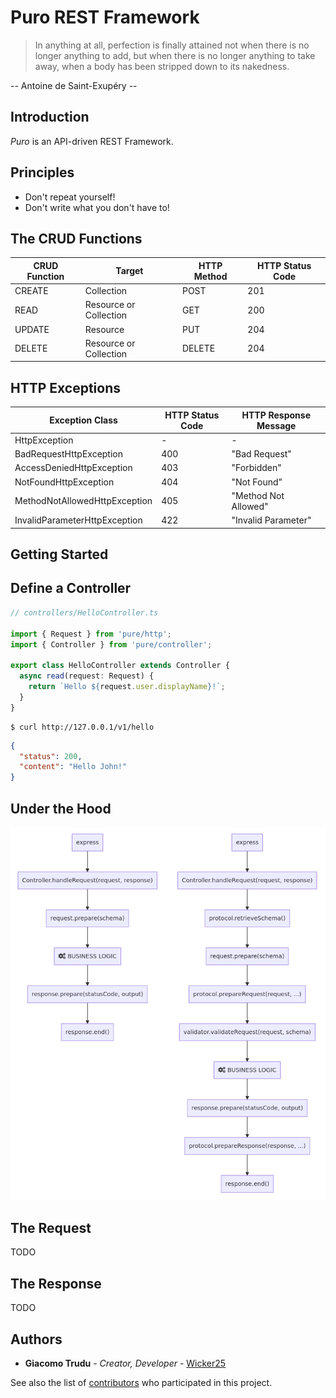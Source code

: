 # Puro REST Framework

> In anything at all, perfection is finally attained not when there is
no longer anything to add, but when there is no longer anything to take
away, when a body has been stripped down to its nakedness.

-- Antoine de Saint-Exupéry --

## Introduction

*Puro* is an API-driven REST Framework.

## Principles

- Don't repeat yourself!
- Don't write what you don't have to!

## The CRUD Functions

| CRUD Function | Target                 | HTTP Method | HTTP Status Code |
|---------------|------------------------|-------------|------------------|
| CREATE        | Collection             | POST        |              201 |
| READ          | Resource or Collection | GET         |              200 |
| UPDATE        | Resource               | PUT         |              204 |
| DELETE        | Resource or Collection | DELETE      |              204 |

## HTTP Exceptions

| Exception Class               | HTTP Status Code | HTTP Response Message |
|-------------------------------|------------------|-----------------------|
| HttpException                 |                - | -                     |
| BadRequestHttpException       |              400 | "Bad Request"         |
| AccessDeniedHttpException     |              403 | "Forbidden"           |
| NotFoundHttpException         |              404 | "Not Found"           |
| MethodNotAllowedHttpException |              405 | "Method Not Allowed"  |
| InvalidParameterHttpException |              422 | "Invalid Parameter"   |

## Getting Started

## Define a Controller

```ts
// controllers/HelloController.ts

import { Request } from 'pure/http';
import { Controller } from 'pure/controller';

export class HelloController extends Controller {
  async read(request: Request) {
    return `Hello ${request.user.displayName}!`;
  }
}
```

```
$ curl http://127.0.0.1/v1/hello
```

```json
{
  "status": 200,
  "content": "Hello John!"
}
```

## Under the Hood

![Request - Life Cycle](https://github.com/Wicker25/puro/blob/master/doc/life-cycle.png)

## The Request

TODO

## The Response

TODO

## Authors

* **Giacomo Trudu** - *Creator, Developer* - [Wicker25](https://github.com/Wicker25)

See also the list of [contributors](https://github.com/Wicker25/puro/contributors)
who participated in this project.
